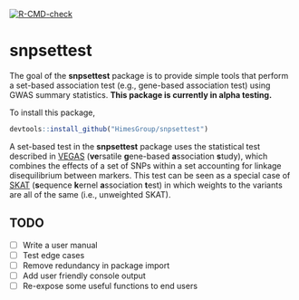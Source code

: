 <!-- badges: start -->
[![R-CMD-check](https://github.com/HimesGroup/snpsettest/workflows/R-CMD-check/badge.svg)](https://github.com/HimesGroup/snpsettest/actions)
<!-- badges: end -->

# snpsettest

The goal of the **snpsettest** package is to provide simple tools that perform a
set-based association test (e.g., gene-based association test) using GWAS
summary statistics. **This package is currently in alpha testing.**

To install this package, 

```R
devtools::install_github("HimesGroup/snpsettest")
```

A set-based test in the **snpsettest** package uses the statistical test
described in [VEGAS](https://www.ncbi.nlm.nih.gov/pmc/articles/PMC2896770/)
(**ve**rsatile **g**ene-based **a**ssociation **s**tudy), which combines the
effects of a set of SNPs within a set accounting for linkage disequilibrium
between markers. This test can be seen as a special case of
[SKAT](https://www.ncbi.nlm.nih.gov/pmc/articles/PMC3135811/#app3) (**s**equence
**k**ernel **a**ssociation **t**est) in which weights to the variants are all of
the same (i.e., unweighted SKAT).

<!-- Unlike the VEGAS software that used a simulation-based approach to calculate -->
<!-- p-values, this package used more computationally efficient methods as described -->
<!-- in here (to be added). -->

## TODO

- [ ] Write a user manual
- [ ] Test edge cases
- [ ] Remove redundancy in package import
- [ ] Add user friendly console output
- [ ] Re-expose some useful functions to end users
